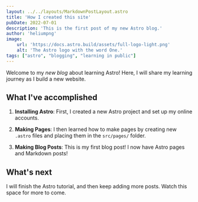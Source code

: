 ```yaml
---
layout: ../../layouts/MarkdownPostLayout.astro
title: 'How I created this site'
pubDate: 2022-07-01
description: 'This is the first post of my new Astro blog.'
author: 'heliumpng'
image:
    url: 'https://docs.astro.build/assets/full-logo-light.png' 
    alt: 'The Astro logo with the word One.'
tags: ["astro", "blogging", "learning in public"]
---
```


Welcome to my _new blog_ about learning Astro! Here, I will share my learning journey as I build a new website.

## What I've accomplished

1. **Installing Astro**: First, I created a new Astro project and set up my online accounts.

2. **Making Pages**: I then learned how to make pages by creating new `.astro` files and placing them in the `src/pages/` folder.

3. **Making Blog Posts**: This is my first blog post! I now have Astro pages and Markdown posts!

## What's next

I will finish the Astro tutorial, and then keep adding more posts. Watch this space for more to come.

